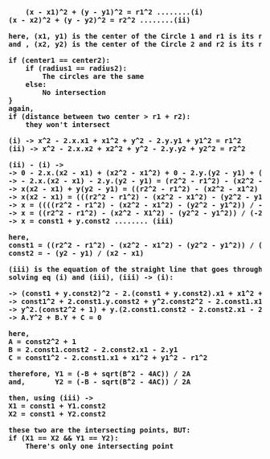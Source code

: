 <pre>
  <strong>
    (x - x1)^2 + (y - y1)^2 = r1^2 ........(i)
(x - x2)^2 + (y - y2)^2 = r2^2 ........(ii)

here, (x1, y1) is the center of the Circle 1 and r1 is its radius
and , (x2, y2) is the center of the Circle 2 and r2 is its radius

if (center1 == center2):
    if (radius1 == radius2): 
        The circles are the same
    else:
        No intersection
}
again, 
if (distance between two center > r1 + r2):
    they won't intersect

(i) -> x^2 - 2.x.x1 + x1^2 + y^2 - 2.y.y1 + y1^2 = r1^2
(ii) -> x^2 - 2.x.x2 + x2^2 + y^2 - 2.y.y2 + y2^2 = r2^2

(ii) - (i) ->
-> 0 - 2.x.(x2 - x1) + (x2^2 - x1^2) + 0 - 2.y.(y2 - y1) + (y2^2 - y1^2) = r2^2 - r1^2
-> - 2.x.(x2 - x1) - 2.y.(y2 - y1) = (r2^2 - r1^2) - (x2^2 - x1^2) - (y2^2 - y1^2)
-> x(x2 - x1) + y(y2 - y1) = ((r2^2 - r1^2) - (x2^2 - x1^2) - (y2^2 - y1^2)) / -2
-> x(x2 - x1) = (((r2^2 - r1^2) - (x2^2 - x1^2) - (y2^2 - y1^2)) / -2) - y(y2 - y1)
-> x = ((((r2^2 - r1^2) - (x2^2 - x1^2) - (y2^2 - y1^2)) / -2) - y(y2 - y1)) / (x2 - x1) 
-> x = ((r2^2 - r1^2) - (x2^2 - X1^2) - (y2^2 - y1^2)) / (-2.(x2 - x1)) + y.-(y2 - y1)/(x2 - x1)
-> x = const1 + y.const2 ........ (iii)

here, 
const1 = ((r2^2 - r1^2) - (x2^2 - x1^2) - (y2^2 - y1^2)) / (-2 * (x2 - x1))
const2 = - (y2 - y1) / (x2 - x1)

(iii) is the equation of the straight line that goes through the intersection points of then two circle
solving eq (i) and (iii), (iii) -> (i):

-> (const1 + y.const2)^2 - 2.(const1 + y.const2).x1 + x1^2 + y^2 - 2.y.y1 + y1^2 = r1^2
-> const1^2 + 2.const1.y.const2 + y^2.const2^2 - 2.const1.x1 - 2.y.const2.x1 + x1^2 + y^2 - 2.y.y1 + y1^2 = r1^2
-> y^2.(const2^2 + 1) + y.(2.const1.const2 - 2.const2.x1 - 2.y1) + (const1^2 - 2.const1.x1 + x1^2 + y1^2 - r1^2) = 0
-> A.Y^2 + B.Y + C = 0

here,
A = const2^2 + 1
B = 2.const1.const2 - 2.const2.x1 - 2.y1
C = const1^2 - 2.const1.x1 + x1^2 + y1^2 - r1^2

therefore, Y1 = (-B + sqrt(B^2 - 4AC)) / 2A
and,       Y2 = (-B - sqrt(B^2 - 4AC)) / 2A

then, using (iii) ->
X1 = const1 + Y1.const2
X2 = const1 + Y2.const2

these two are the intersecting points, BUT: 
if (X1 == X2 && Y1 == Y2):
    There's only one intersecting point
  </strong>
</pre>
